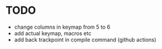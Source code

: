 # TODO

- change columns in keymap from 5 to 6
- add actual keymap, macros etc
- add back trackpoint in compile command (github actions)
